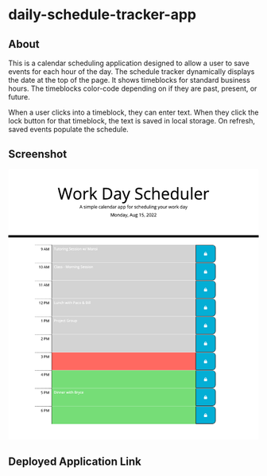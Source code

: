 # daily-schedule-tracker-app

## About

This is a calendar scheduling application designed to allow a user to save events for each hour of the day. The schedule tracker dynamically displays the date at the top of the page. It shows timeblocks for standard business hours. The timeblocks color-code depending on if they are past, present, or future.

When a user clicks into a timeblock, they can enter text. When they click the lock button for that timeblock, the text is saved in local storage. On refresh, saved events populate the schedule.

## Screenshot

!["An image of the work day scheduler that includes editable for each hour, 9am-5pm"](./Assets/images/app-screenshot.png)

## Deployed Application Link
